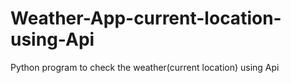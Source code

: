 # Weather-App-current-location-using-Api
Python program to check the weather(current location) using Api

